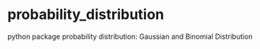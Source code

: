 # probability_distribution
python package probability distribution: Gaussian and Binomial Distribution
